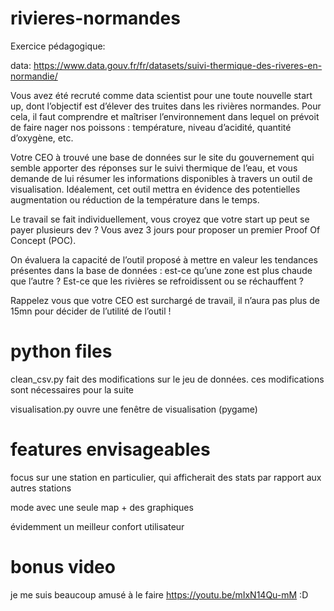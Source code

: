 # rivieres-normandes

Exercice pédagogique:

data: https://www.data.gouv.fr/fr/datasets/suivi-thermique-des-riveres-en-normandie/

Vous avez été recruté comme data scientist pour une toute nouvelle start up, dont l’objectif est d’élever des truites dans les rivières normandes. Pour cela, il faut comprendre et maîtriser l’environnement dans lequel on prévoit de faire nager nos poissons : température, niveau d’acidité, quantité d’oxygène, etc.

Votre CEO à trouvé une base de données sur le site du gouvernement qui semble apporter des réponses sur le suivi thermique de l’eau, et vous demande de lui résumer les informations disponibles à travers un outil de visualisation. Idéalement, cet outil mettra en évidence des potentielles augmentation ou réduction de la température dans le temps.

Le travail se fait individuellement, vous croyez que votre start up peut se payer plusieurs dev ? Vous avez 3 jours pour proposer un premier Proof Of Concept (POC).

On évaluera la capacité de l’outil proposé à mettre en valeur les tendances présentes dans la base de données : est-ce qu’une zone est plus chaude que l’autre ? Est-ce que les rivières se refroidissent ou se réchauffent ?

Rappelez vous que votre CEO est surchargé de travail, il n’aura pas plus de 15mn pour décider de l’utilité de l’outil !

# python files

clean_csv.py fait des modifications sur le jeu de données. ces modifications sont nécessaires pour la suite

visualisation.py ouvre une fenêtre de visualisation (pygame)

# features envisageables

focus sur une station en particulier, qui afficherait des stats par rapport aux autres stations

mode avec une seule map + des graphiques

évidemment un meilleur confort utilisateur

# bonus video

je me suis beaucoup amusé à le faire
https://youtu.be/mIxN14Qu-mM :D
